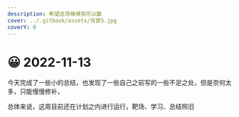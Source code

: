 ```yaml
---
description: 希望这场赌博我可以赢
cover: ../.gitbook/assets/背景5.jpg
coverY: 0
---
```


# 😀 2022-11-13

今天完成了一些小的总结，也发现了一些自己之前写的一些不足之处，但是奈何太多，只能慢慢修补，

总体来说，这周目前还在计划之内进行运行，靶场、学习、总结照旧
